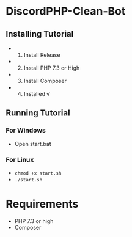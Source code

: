 # DiscordPHP-Clean-Bot
## Installing Tutorial
* 1. Install Release
* 2. Install PHP 7.3 or High
* 3. Install Composer
* 4. Installed √
## Running Tutorial
### For Windows
* Open start.bat
### For Linux
* `chmod +x start.sh`
* `./start.sh`
# Requirements
* PHP 7.3 or high
* Composer
